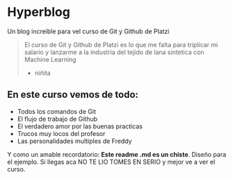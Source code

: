 # Hyperblog
Un blog increible para vel curso de Git y Github de Platzi
>El curso de Git y Github de Platzi es lo que me falta para triplicar mi salario y lanzarme a la industria del tejido de lana sintetica con Machine Learning
>- niñita 

## En este curso vemos de todo:

* Todos los comandos de Git
* El flujo de trabajo de Github
* El verdadero amor por las buenas practicas
* Trucos muy locos del profesor
* Las personalidades multiples de Freddy

Y como un amable recordatorio: **Este readme .md  es un chiste**. Diseño para el ejemplo. Si llegas aca NO TE LIO TOMES EN SERIO y mejor ve a ver el curso.


